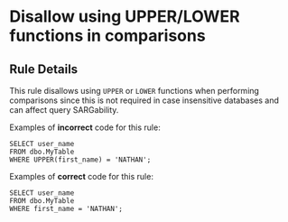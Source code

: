 # Disallow using UPPER/LOWER functions in comparisons

## Rule Details

This rule disallows using `UPPER` or `LOWER` functions
when performing comparisons since this is not required
in case insensitive databases and can affect query SARGability.

Examples of **incorrect** code for this rule:

```tsql
SELECT user_name
FROM dbo.MyTable
WHERE UPPER(first_name) = 'NATHAN';
```

Examples of **correct** code for this rule:

```tsql
SELECT user_name
FROM dbo.MyTable
WHERE first_name = 'NATHAN';
```

